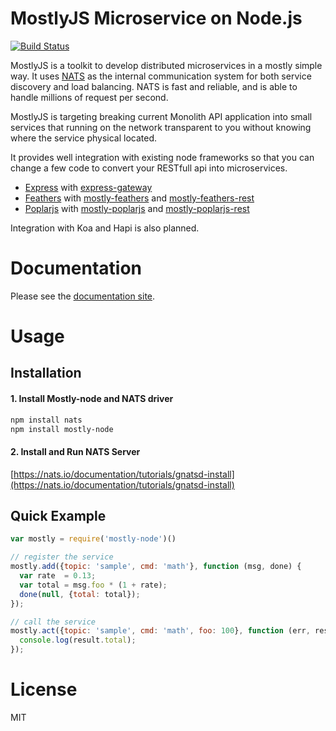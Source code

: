 MostlyJS Microservice on Node.js
================================

[![Build Status](https://travis-ci.org/mostlyjs/mostly-node.svg)](https://travis-ci.org/mostlyjs/mostly-node)

MostlyJS is a toolkit to develop distributed microservices in a mostly simple way. It uses [NATS](http://nats.io) as the internal communication system for both service discovery and load balancing. NATS is fast and reliable, and is able to handle millions of request per second.

MostlyJS is targeting breaking current Monolith API application into small services that running on the network transparent to you without knowing where the service physical located.

It provides well integration with existing node frameworks so that you can change a few code to convert your RESTfull api into microservices.

* [Express](http://www.expressjs.com) with [express-gateway](https://github.com/MostlyJS/mostly-demos)
* [Feathers](https://feathersjs.com/) with [mostly-feathers](https://github.com/MostlyJS/mostly-feathers) and [mostly-feathers-rest](https://github.com/MostlyJS/mostly-feathers-rest)
* [Poplarjs](https://github.com/poplarjs/poplar) with [mostly-poplarjs](https://github.com/MostlyJS/mostly-poplarjs) and [mostly-poplarjs-rest](https://github.com/MostlyJS/mostly-poplarjs-rest)

Integration with Koa and Hapi is also planned.

# Documentation

Please see the [documentation site](https://mostlyjs.github.io).

# Usage

## Installation

#### 1. Install Mostly-node and NATS driver
```bash
npm install nats
npm install mostly-node
```

#### 2. Install and Run NATS Server

[https://nats.io/documentation/tutorials/gnatsd-install](https://nats.io/documentation/tutorials/gnatsd-install)

## Quick Example

```javascript
var mostly = require('mostly-node')()

// register the service
mostly.add({topic: 'sample', cmd: 'math'}, function (msg, done) {
  var rate  = 0.13;
  var total = msg.foo * (1 + rate);
  done(null, {total: total});
});

// call the service
mostly.act({topic: 'sample', cmd: 'math', foo: 100}, function (err, result) {
  console.log(result.total);
});
```

# License

MIT